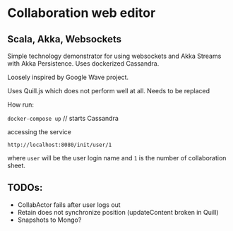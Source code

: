 # Collaboration web editor
## Scala, Akka, Websockets
Simple technology demonstrator for using websockets and Akka Streams with Akka Persistence.
Uses dockerized Cassandra.

Loosely inspired by Google Wave project.

Uses Quill.js which does not perform well at all. Needs to be replaced

How run:

`docker-compose up` //  starts Cassandra

accessing the service

`http://localhost:8080/init/user/1`

where `user` will be the user login name and `1` is the number of collaboration sheet.

## TODOs:
+ CollabActor fails after user logs out
+ Retain does not synchronize position (updateContent broken in Quill)
+ Snapshots to Mongo?